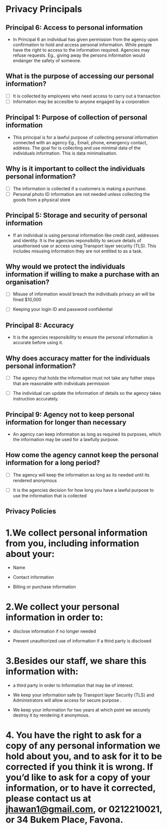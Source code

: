 # Privacy Principals

## Principal 6: Access to personal information

- In Principal 6 an individual has given permission from the agency upon confirmation to hold and access personal information. While people have the right to access to the information required. Agencies may refuse requests. Eg., giving away the persons information would endanger the safety of someone. 

## What is the purpose of accessing our personal information?

 - [ ] It is collected by employees who need access to carry out a transaction
 - [ ] Information may be accesilbe to anyone engaged by a corporation
 
<!-- All good to submit, these are good, but I do recommend tht you look at useer stores, cheers -->
## Principal 1: Purpose of collection of personal information

- This principal is for a lawful purpose of collecting personal information connected with an agency Eg., Email, phone, emergency contact, address. The goal for is collecting and use minimal data of the individuals information. This is data minimalisation.

## Why is it important to collect the individuals personal information?

 - [ ] The information is collected if a customers is making a purchase.
 - [ ] Personal photo ID information are not needed unless collecting the goods from a physical store
 
 ## Principal 5: Storage and security of personal information
 
 - If an individual is using personal information like credit card, addresses and identity. It is the agencies reponsibility to secure details of unauthorised use or access using Transport layer security (TLS). This includes misusing information they are not entitled to as a task. 
 
 ## Why would we protect the individuals information if willing to make a purchase with an organisation?   
 
 - [ ] Misuse of information would breach the individuals privacy an will be fined $10,000
 - [ ] Keeping your login ID and password confidential


## Principal 8: Accuracy

- It is the agencies responsibility to ensure the personal information is accurate before using it.

## Why does accuracy matter for the individuals personal information?

- [ ] The agency that holds the information must not take any futher steps that are reasonable with individuals permission
- [ ] The individual can update the information of details so the agency takes instruction accurately.


## Principal 9: Agency not to keep personal information for longer than necessary

- An agency can keep information as long as required its purposes, which the information may be used for a lawfully purpose.

## How come the agency cannot keep the personal information for a long period?

- [ ] The agency will keep the information as long as its needed until its rendered anonymous
- [ ] It is the agencies decision for how long you have a lawful purpose to use the information that is collected


## Privacy Policies

# 1.We collect personal information from you, including information about your: 

- Name 

- Contact information 

- Billing or purchase information 

 

# 2.We collect your personal information in order to: 

- disclose information if no longer needed 

- Prevent unauthorized use of information if a third party is disclosed 

 

# 3.Besides our staff, we share this information with: 

- a third party in order to Information that may be of interest. 


- We keep your information safe by Transport layer Security (TLS) and Administrators will allow access for secure purpose . 


- We keep your information for two years at which point we securely destroy it by rendering it anonymous. 

 

 

# 4. You have the right to ask for a copy of any personal information we hold about you, and to ask for it to be corrected if you think it is wrong. If you’d like to ask for a copy of your information, or to have it corrected, please contact us at jhawan1@gmail.com, or 0212210021, or 34 Bukem Place, Favona. 

 
